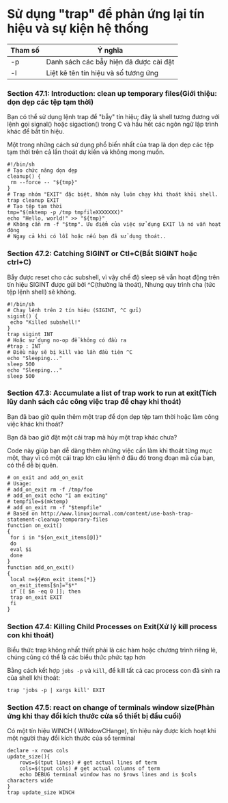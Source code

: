 # Sử dụng "trap" để phản ứng lại tín hiệu và sự kiện hệ thống
|Tham số|Ý nghĩa|
|-|-|
|-p|Danh sách các bẫy hiện đã được cài đặt|
|-l|Liệt kê tên tín hiệu và số tương ứng|
### Section 47.1: Introduction: clean up temporary files(Giới thiệu: dọn dẹp các tệp tạm thời)
Bạn có thể sử dụng lệnh trap để "bẫy" tín hiệu; đây là shell tương đương với lệnh gọi signal() hoặc sigaction() trong C và hầu hết các ngôn ngữ lập trình khác để bắt tín hiệu.

Một trong những cách sử dụng phổ biến nhất của trap là dọn dẹp các tệp tạm thời trên cả lần thoát dự kiến và không mong muốn.
```
#!/bin/sh
# Tạo chức năng dọn dẹp
cleanup() {
 rm --force -- "${tmp}"
}
# Trap nhóm "EXIT" đặc biệt, Nhóm này luôn chạy khi thoát khỏi shell.
trap cleanup EXIT
# Tạo tệp tạm thời
tmp="$(mktemp -p /tmp tmpfileXXXXXXX)"
echo "Hello, world!" >> "${tmp}"
# Không cần rm -f "$tmp". Ưu điểm của việc sử dụng EXIT là nó vẫn hoạt động
# Ngay cả khi có lỗi hoặc nếu bạn đã sử dụng thoát..
```

### Section 47.2: Catching SIGINT or Ctl+C(Bắt SIGINT hoặc ctrl+C)
Bẫy được reset cho các subshell, vì vậy chế độ sleep sẽ vẫn hoạt động trên tín hiệu SIGINT được gửi bởi ^C(thường là thoát), Nhưng quy trình cha (tức tệp lệnh shell) sẽ không.
```
#!/bin/sh
# Chạy lệnh trên 2 tín hiệu (SIGINT, ^C gửi)
sigint() {
 echo "Killed subshell!"
}
trap sigint INT
# Hoặc sử dụng no-op để không có đầu ra
#trap : INT
# Điều này sẽ bị kill vào lần đầu tiên ^C
echo "Sleeping..."
sleep 500
echo "Sleeping..."
sleep 500
```

### Section 47.3: Accumulate a list of trap work to run at exit(Tích lũy danh sách các công việc trap để chạy khi thoát)
Bạn đã bao giờ quên thêm một trap để dọn dẹp tệp tam thời hoặc làm công việc khác khi thoát?

Bạn đã bao giờ đặt một cái trap mà hủy một trap khác chưa?

Code này giúp bạn dễ dàng thêm những việc cần làm khi thoát từng mục một, thay vì có một cái trap lớn câu lệnh ở đâu đó trong đoạn mã của bạn, có thể dễ bị quên.
```
# on_exit and add_on_exit
# Usage:
# add_on_exit rm -f /tmp/foo
# add_on_exit echo "I am exiting"
# tempfile=$(mktemp)
# add_on_exit rm -f "$tempfile"
# Based on http://www.linuxjournal.com/content/use-bash-trap-statement-cleanup-temporary-files
function on_exit()
{
 for i in "${on_exit_items[@]}"
 do
 eval $i
 done
}
function add_on_exit()
{
 local n=${#on_exit_items[*]}
 on_exit_items[$n]="$*"
 if [[ $n -eq 0 ]]; then
 trap on_exit EXIT
 fi
}
```

### Section 47.4: Killing Child Processes on Exit(Xử lý kill process con khi thoát)
Biểu thức trap không nhất thiết phải là các hàm hoặc chương trình riêng lẻ, chúng cũng có thể là các biểu thức phức tạp hơn

Bằng cách kết hợp `jobs -p` và `kill`, để kill tất cả cac process con đã sinh ra của shell khi thoát:
```
trap 'jobs -p | xargs kill' EXIT
```

### Section 47.5: react on change of terminals window size(Phản ứng khi thay đổi kích thước cửa sổ thiết bị đầu cuối)
Có một tín hiệu WINCH ( WINdowCHange), tín hiệu này được kích hoạt khi một người thay đổi kích thước của sổ terminal
```
declare -x rows cols
update_size(){
    rows=$(tput lines) # get actual lines of term
    cols=$(tput cols) # get actual columns of term
    echo DEBUG terminal window has no $rows lines and is $cols characters wide
}
trap update_size WINCH
```